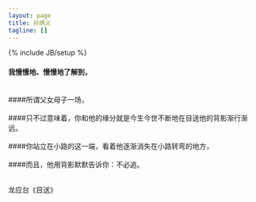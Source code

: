 ```yaml
---
layout: page
title: 孙炳义
tagline: []
---
```

{% include JB/setup %}


#### 我慢慢地、慢慢地了解到，<br>
<br>
####所谓父女母子一场，<br>
<br>
####只不过意味着，你和他的缘分就是今生今世不断地在目送他的背影渐行渐远。 <br>
<br>
####你站立在小路的这一端，看着他逐渐消失在小路转弯的地方，<br>
<br>
####而且，他用背影默默告诉你：不必追。<br>
<br>
<p>龙应台《目送》</p>